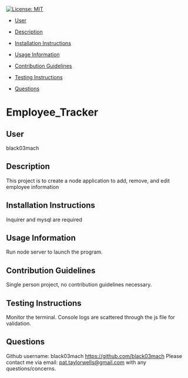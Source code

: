 [![License: MIT](https://img.shields.io/badge/License-MIT-yellow.svg)](https://opensource.org/licenses/MIT
)
* [User](##user)

* [Description](##description)

* [Installation Instructions](##installation-instructions)

* [Usage Information](##usage-information)

* [Contribution Guidelines](##contribution-guidelines)

* [Testing Instructions](##testing-instructions)

* [Questions](##questions)

# Employee_Tracker

## User

black03mach

## Description

This project is to create a node application to add, remove, and edit employee information

## Installation Instructions

Inquirer and mysql are required

## Usage Information

Run node server to launch the program.

## Contribution Guidelines

Single person project, no contribution guidelines necessary.

## Testing Instructions

Monitor the terminal. Console logs are scattered through the js file for validation.

## Questions

Github username: black03mach
https://github.com/black03mach
Please contact me via email: pat.taylorwells@gmail.com with any questions/concerns.